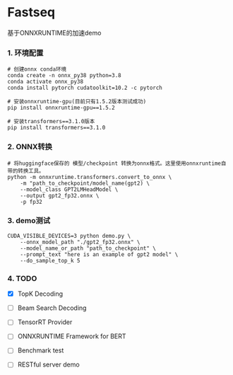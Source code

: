 # Fastseq
基于ONNXRUNTIME的加速demo

### 1. 环境配置
```shell
# 创建onnx conda环境
conda create -n onnx_py38 python=3.8
conda activate onnx_py38
conda install pytorch cudatoolkit=10.2 -c pytorch

# 安装onnxruntime-gpu(目前只有1.5.2版本测试成功)
pip install onnxruntime-gpu==1.5.2

# 安装transformers==3.1.0版本
pip install transformers==3.1.0
```

### 2. ONNX转换
```shell
# 将huggingface保存的 模型/checkpoint 转换为onnx格式。这里使用onnxruntime自带的转换工具。
python -m onnxruntime.transformers.convert_to_onnx \
    -m "path_to_checkpoint/model_name(gpt2) \
    --model_class GPT2LMHeadModel \
    --output gpt2_fp32.onnx \
    -p fp32
```

### 3. demo测试
```shell
CUDA_VISIBLE_DEVICES=3 python demo.py \
    --onnx_model_path "./gpt2_fp32.onnx" \
    --model_name_or_path "path_to_checkpoint" \
    --prompt_text "here is an example of gpt2 model" \
    --do_sample_top_k 5
```


### 4. TODO
- [x] TopK Decoding
- [ ] Beam Search Decoding
- [ ] TensorRT Provider
- [ ] ONNXRUNTIME Framework for BERT 
- [ ] Benchmark test
- [ ] RESTful server demo



